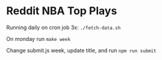# Reddit NBA Top Plays
Running daily on cron job 3x: `./fetch-data.sh`

On monday run `make week` 

Change submit.js week, update title, and run `npm run submit`